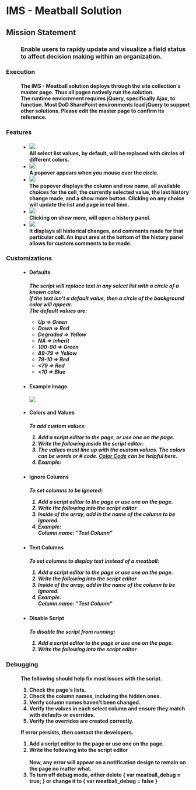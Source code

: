 <h1>IMS - Meatball Solution</h1>
<dl>
  <h2>
    <dt>Mission Statement</dt>
  </h2>
  <h3>
    <dd>
      Enable users to rapidy update and visualize a field status to affect
      decision making within an organization.
    </dd>
  </h3>
</dl>
<dl>
  <h3>
    <dt>Execution</dt>
  </h3>
  <h4>
    <dd>
      The IMS - Meatball solution deploys through the site collection's master
      page. Thus all pages natively run the solution.
    </dd>
    <dd>
      The runtime enviornment requires jQuery, specifically Ajax, to function.
      Most DoD SharePoint environments load jQuery to support other solutions.
      Please edit the master page to confirm its reference.
    </dd>
  </h4>
  <h3>
    <dt>Features</dt>
  </h3>
  <h4>
    <dd>
      <ul>
        <li>
          <img src="./dist/media/basic.png" />
          <br />
          All select list values, by default, will be replaced with circles of
          different colors.
        </li>
        <li>
          <img src="./dist/media/basic popover.png" />
          <br />
          A popover appears when you mouse over the circle.
        </li>
        <li>
          <img src="./dist/media/basic popover explained.png" />
          <br />
          The popover displays the column and row name, all available choices
          for the cell, the currently selected value, the last history change
          made, and a show more button. Clicking on any choice will update the
          list and page in real time.
        </li>
        <li>
          <img src="./dist/media/history.png" />
          <br />
          Clicking on show more, will open a history panel.
        </li>
        <li>
          <img src="./dist/media/history explained.png" />
          <br />
          It displays all historical changes, and comments made for that
          particular cell. An input area at the bottom of the history panel
          allows for custom comments to be made.
        </li>
      </ul>
    </dd>
  </h4>
  <h3>
    <dt>Customizations</dt>
  </h3>
  <dd>
    <ul>
      <li>
        <h4>Defaults</h4>
        <h5>
          The script will replace text in any select list with a circle of a
          known color. <br />
          If the text isn't a default value, then a circle of the background
          color will appear. <br />
          The default values are:
          <ul>
            <li>Up => Green</li>
            <li>Down => Red</li>
            <li>Degraded => Yellow</li>
            <li>NA => Inherit</li>
            <li>100-90 => Green</li>
            <li>89-79 => Yellow</li>
            <li>79-10 => Red</li>
            <li><79 => Red</li>
            <li><10 => Blue</li>
          </ul>
        </h5>
      </li>
      <li>
        <h4>
          Example image
        </h4>
        <img src="./dist/media/customization.png" />
      </li>
      <li>
        <h4>Colors and Values</h4>
        <h5>
          To add custom values:
          <ol>
            <li>
              Add a script editor to the page, or use one on the page.
            </li>
            <li>
              Write the following inside the script editor:
              <br />
              <script>
                <br />
                  var meatball_override = [ <br />
                    { value: "", color: "" }, <br />
                    { value: "", color: "" }, <br />
                  ];
                <br />
              </script>
            </li>
            <li>
              The values must line up with the custom values. The colors can be
              words or # code.
              <a href="http://colorcode.is/">Color Code</a> can be helpful here.
            </li>
            <li>
              Example:<br />
              <script>
                <br />
                var meatball_override = [<br />
                  { value: "Hi", color: "orange" },<br />
                  { value: "Editor", color: "brown" },<br />
                  { value: "You", color: "black" },<br />
                  { value: "Got", color: "gray" },<br />
                  { value: "This", color: "#ee00ee" },<br />
                ];<br />
              </script>
            </li>
          </ol>
        </h5>
      </li>
      <li>
        <h4>Ignore Columns</h4>
        <h5>
          To set columns to be ignored:
          <ol>
            <li>
              Add a script editor to the page or use one on the page.
            </li>
            <li>
              Write the following into the script editor
              <script>
                <br />;
                var meatball_ignore = [];
                <br />;
              </script>
            </li>
            <li>
              Inside of the array, add in the name of the column to be ignored.
            </li>
            <li>
              Example:
              <br />
              Column name: "Test Column"
              <br />
              <script>
                <br />;
                var meatball_ignore = ["Test Column"];
                <br />;
              </script>
            </li>
          </ol>
        </h5>
      </li>
      <li>
        <h4>Text Columns</h4>
        <h5>
          To set columns to display text instead of a meatball:
          <ol>
            <li>
              Add a script editor to the page or use one on the page.
            </li>
            <li>
              Write the following into the script editor<br />
              <script>
                <br />;
                var meatball_text = [];
                <br />;
              </script>
            </li>
            <li>
              Inside of the array, add in the name of the column to be ignored.
            </li>
            <li>
              Example:
              <br />
              Column name: "Test Column"
              <br />
              <script>
                <br />;
                var meatball_text = ["Test Column"];
                <br />;
              </script>
            </li>
          </ol>
        </h5>
      </li>
      <li>
        <h4>Disable Script</h4>
        <h5>
          To disable the script from running:
          <ol>
            <li>
              Add a script editor to the page or use one on the page.
            </li>
            <li>
              Write the following into the script editor<br />
              <script>
                <br />;
                var ims_meatball_hide = true;
                <br />;
              </script>
            </li>
          </ol>
        </h5>
      </li>
    </ul>
  </dd>
  <h3><dt>Debugging</dt></h3>
  <h4>
    <dd>
      The following should help fix most issues with the script.
      <ol>
        <li>
          Check the page's lists.
        </li>
        <li>
          Check the column names, including the hidden ones.
        </li>
        <li>
          Verify column names haven't been changed.
        </li>
        <li>
          Verify the values in each select column and ensure they match with
          defaults or overrides.
        </li>
        <li>
          Verify the overrides are created correctly.
        </li>
      </ol>
    </dd>
    <dd>
      If error persists, then contact the developers.
      <ol>
        <li>
          Add a script editor to the page or use one on the page.
        </li>
        <li>
          Write the following into the script editor<br />
          <script>
            <br />;
            var meatball_debug = true;
            <br />;
          </script>
          <br />
          Now, any error will appear on a notification design to remain on the
          page no matter what.
        </li>
        <li>
          To turn off debug mode, either delete { var meatball_debug = true; }
          or change it to { var meatball_debug = false }
        </li>
      </ol>
    </dd>
  </h4>
</dl>
